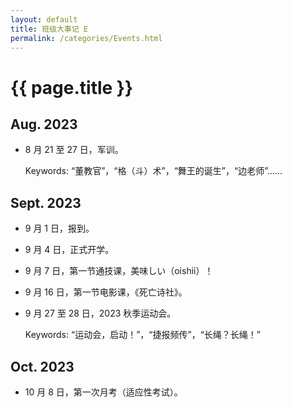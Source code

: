 ```yaml
---
layout: default
title: 班级大事记 E
permalink: /categories/Events.html
---
```


# {{ page.title }}

## Aug. 2023

- 8 月 21 至 27 日，军训。
  
  Keywords: “董教官”，“格（斗）术”，“舞王的诞生”，“边老师”……

## Sept. 2023

- 9 月 1 日，报到。
  
- 9 月 4 日，正式开学。

- 9 月 7 日，第一节通技课，美味しい（oishii）！

- 9 月 16 日，第一节电影课，《死亡诗社》。

- 9 月 27 至 28 日，2023 秋季运动会。

  Keywords: “运动会，启动！”，“捷报频传”，“长绳？长绳！”

## Oct. 2023

- 10 月 8 日，第一次月考（适应性考试）。